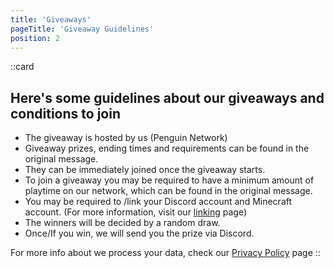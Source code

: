 ```yaml
---
title: 'Giveaways'
pageTitle: 'Giveaway Guidelines'
position: 2
---
```

::card
## Here's some guidelines about our giveaways and conditions to join
- The giveaway is hosted by us (Penguin Network)
- Giveaway prizes, ending times and requirements can be found in the original message.
- They can be immediately joined once the giveaway starts.
- To join a giveaway you may be required to have a minimum amount of playtime on our network, which can be found in the original message.  
- You may be required to /link your Discord account and Minecraft account. (For more information, visit our [linking](/docs/getting-started/linking) page)
- The winners will be decided by a random draw.
- Once/If you win, we will send you the prize via Discord.  
  
For more info about we process your data, check our [Privacy Policy](/legal/privacy) page
::